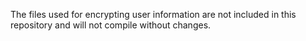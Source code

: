 The files used for encrypting user information are not included in this repository and will not compile without changes.
